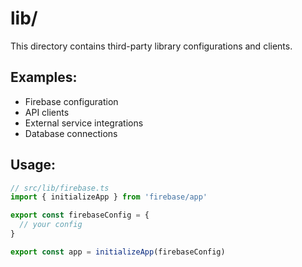 # lib/

This directory contains third-party library configurations and clients.

## Examples:
- Firebase configuration
- API clients
- External service integrations
- Database connections

## Usage:
```typescript
// src/lib/firebase.ts
import { initializeApp } from 'firebase/app'

export const firebaseConfig = {
  // your config
}

export const app = initializeApp(firebaseConfig)
```
